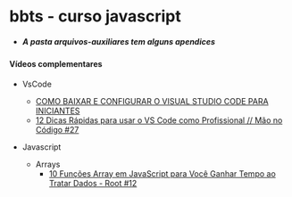 # bbts - curso javascript

- ##### A pasta arquivos-auxiliares tem alguns apendices

#### Vídeos complementares

- VsCode
  - [COMO BAIXAR E CONFIGURAR O VISUAL STUDIO CODE PARA INICIANTES ](https://www.youtube.com/watch?v=uxln1hT_Ev4)
  - [12 Dicas Rápidas para usar o VS Code como Profissional // Mão no Código #27 ](https://www.youtube.com/watch?v=ODc-55gm_Mc)

- Javascript
  - Arrays
    - [10 Funções Array em JavaScript para Você Ganhar Tempo ao Tratar Dados - Root #12](https://www.youtube.com/watch?v=-f5E5Lhocuo)